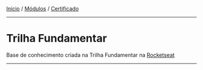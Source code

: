 [Início](https://github.com/Thalyalm/rocketseat-trilha-fundamenta/readme.md) /
[Módulos](https://github.com/Thalyalm/rocketseat-trilha-fundamentar/tree/main/modulos/readme.md) /
[Certificado](https://github.com/Thalyalm/rocketseat-trilha-fundamentar/tree/main/certificado)

---

# Trilha Fundamentar

Base de conhecimento criada na Trilha Fundamentar na [Rocketseat](https://www.rocketseat.com.br/)

---